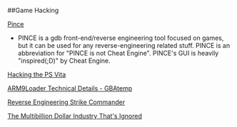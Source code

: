 ##Game Hacking



[Pince](https://github.com/korcankaraokcu/PINCE)
* PINCE is a gdb front-end/reverse engineering tool focused on games, but it can be used for any reverse-engineering related stuff. PINCE is an abbreviation for "PINCE is not Cheat Engine". PINCE's GUI is heavily "inspired(;D)" by Cheat Engine. 

[Hacking the PS Vita](http://yifan.lu/2015/06/21/hacking-the-ps-vita/)

[ARM9Loader Technical Details - GBAtemp](https://gbatemp.net/threads/arm9loader-technical-details-and-discussion.408537/)

[Reverse Engineering Strike Commander](http://fabiensanglard.net/reverse_engineering_strike_commander/index.php)

[The Multibillion Dollar Industry That's Ignored](http://www.irongeek.com/i.php?page=videos/derbycon4/t204-the-multibillion-dollar-industry-thats-ignored-jason-montgomery-and-ryan-sevey)